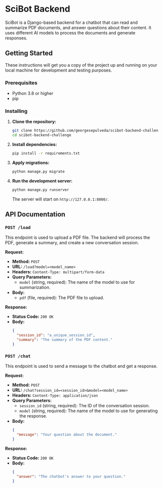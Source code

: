 # SciBot Backend

SciBot is a Django-based backend for a chatbot that can read and summarize PDF documents, and answer questions about their content. It uses different AI models to process the documents and generate responses.

## Getting Started

These instructions will get you a copy of the project up and running on your local machine for development and testing purposes.

### Prerequisites

* Python 3.8 or higher
* pip

### Installing

1. **Clone the repository:**
   ```bash
   git clone https://github.com/georgesepulveda/scibot-backend-challenge.git
   cd scibot-backend-challenge
   ```

2. **Install dependencies:**
   ```bash
   pip install -r requirements.txt
   ```

3. **Apply migrations:**
   ```bash
   python manage.py migrate
   ```

4. **Run the development server:**
   ```bash
   python manage.py runserver
   ```
   The server will start on `http://127.0.0.1:8000/`.

## API Documentation

### `POST /load`

This endpoint is used to upload a PDF file. The backend will process the PDF, generate a summary, and create a new conversation session.

**Request:**

*   **Method:** `POST`
*   **URL:** `/load?model=<model_name>`
*   **Headers:** `Content-Type: multipart/form-data`
*   **Query Parameters:**
    *   `model` (string, required): The name of the model to use for summarization.
*   **Body:**
    *   `pdf` (file, required): The PDF file to upload.

**Response:**

*   **Status Code:** `200 OK`
*   **Body:**
    ```json
    {
      "session_id": "a_unique_session_id",
      "summary": "The summary of the PDF content."
    }
    ```

### `POST /chat`

This endpoint is used to send a message to the chatbot and get a response.

**Request:**

*   **Method:** `POST`
*   **URL:** `/chat?session_id=<session_id>&model=<model_name>`
*   **Headers:** `Content-Type: application/json`
*   **Query Parameters:**
    *   `session_id` (string, required): The ID of the conversation session.
    *   `model` (string, required): The name of the model to use for generating the response.
*   **Body:**
    ```json
    {
      "message": "Your question about the document."
    }
    ```

**Response:**

*   **Status Code:** `200 OK`
*   **Body:**
    ```json
    {
      "answer": "The chatbot's answer to your question."
    }
    ```
